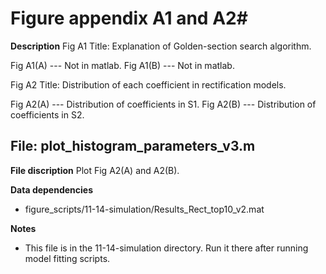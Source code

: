 # Figure appendix A1 and A2#

**Description** 
 Fig A1
 Title: Explanation of Golden-section search algorithm.

 Fig A1(A) --- Not in matlab.
 Fig A1(B) --- Not in matlab.
 
 Fig A2
 Title: Distribution of each coefficient in rectification models.

 Fig A2(A) --- Distribution of coefficients in S1.
 Fig A2(B) --- Distribution of coefficients in S2.

## File: plot_histogram_parameters_v3.m ##

**File discription** 
 Plot Fig A2(A) and A2(B). 

**Data dependencies**
+ figure_scripts/11-14-simulation/Results_Rect_top10_v2.mat

**Notes** 
+ This file is in the 11-14-simulation directory. Run it there after running model fitting scripts.